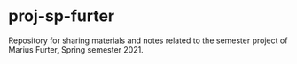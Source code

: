 # proj-sp-furter

Repository for sharing materials and notes related to the semester project of Marius Furter, Spring semester 2021. 
